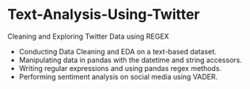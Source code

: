 # Text-Analysis-Using-Twitter
Cleaning and Exploring Twitter Data using REGEX

* Conducting Data Cleaning and EDA on a text-based dataset.
* Manipulating data in pandas with the datetime and string accessors.
* Writing regular expressions and using pandas regex methods.
* Performing sentiment analysis on social media using VADER.
